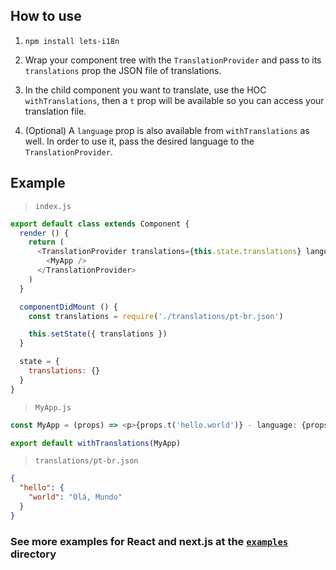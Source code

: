 ## How to use

1. `npm install lets-i18n`

2. Wrap your component tree with the `TranslationProvider` and pass to its `translations` prop the JSON file of translations.

3. In the child component you want to translate, use the HOC `withTranslations`, then a `t` prop will be available so you can access your translation file.

4. (Optional) A `language` prop is also available from `withTranslations` as well. In order to use it, pass the desired language to the `TranslationProvider`.

## Example

> `index.js`
```js
export default class extends Component {
  render () {
    return (
      <TranslationProvider translations={this.state.translations} language={'pt-br'}>
        <MyApp />
      </TranslationProvider>
    )
  }

  componentDidMount () {
    const translations = require('./translations/pt-br.json')

    this.setState({ translations })
  }

  state = {
    translations: {}
  }
}
```

> `MyApp.js`
```js
const MyApp = (props) => <p>{props.t('hello.world')} - language: {props.language}</p>

export default withTranslations(MyApp)
```

> `translations/pt-br.json`
```json
{
  "hello": {
    "world": "Olá, Mundo"
  }
}
```

### See more examples for React and next.js at the [`examples`](https://github.com/viniciusCamargo/lets-i18n/tree/master/examples) directory
